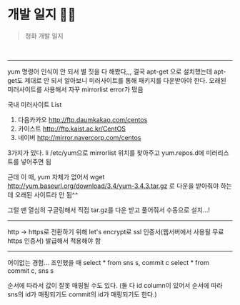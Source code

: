 # 개발 일지 🐱‍👓

> 청화 개발 일지 

<br>

---
yum 명령어 인식이 안 되서 별 짓을 다 해봤다,,,
결국 apt-get 으로 설치했는데
apt-get도 제대로 안 되서 알아보니 미러사이트를 통해 패키지를 다운받아야 한다.
오래된 미러사이트를 사용해서 자꾸 mirrorlist error가 떴음

국내 미러사이트 List
1. 다음카카오 http://ftp.daumkakao.com/centos
2. 카이스트 http://ftp.kaist.ac.kr/CentOS
3. 네이버 http://mirror.navercorp.com/centos

3가지가 있다.
li /etc/yum으로 mirrorlist 위치를 찾아주고 yum.repos.d에 미러리스트를 넣어주면 됨

근데 이 때, yum 자체가 없어서 wget http://yum.baseurl.org/download/3.4/yum-3.4.3.tar.gz 로
다운을 받아줘야 하는데 오래된 사이트라 안 됨^^

그럴 땐 열심히 구글링해서 직접 tar.gz를 다운 받고 풀어줘서 수동으로 설치...!

---
http -> https로 전환하기 위해 let's encrypt로 ssl 인증서(웹서버에서 사용될 무료 https 인증서) 
발급해서 적용해야 함


---
어이없는 경험...
조인했을 때 
select * from sns s, commit c
select * from commit c, sns s

순서에 따라서 값이 잘못 매핑될 수도 있다. (둘 다 id column이 있어서 순서에 따라 sns의 id가 
매핑되기도 commit의 id가 매핑되기도 한다.)
